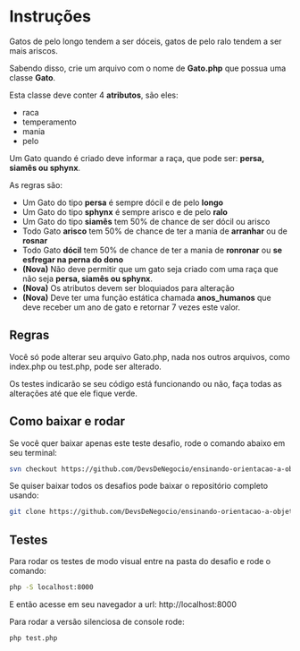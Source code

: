 # Instruções

Gatos de pelo longo tendem a ser dóceis, gatos de pelo ralo tendem a ser mais ariscos.

Sabendo disso, crie um arquivo com o nome de **Gato.php** que possua uma classe **Gato**.

Esta classe deve conter 4 **atributos**, são eles:

- raca
- temperamento
- mania
- pelo

Um Gato quando é criado deve informar a raça, que pode ser: **persa, siamês ou sphynx**.

As regras são:

- Um Gato do tipo **persa** é sempre dócil e de pelo **longo**
- Um Gato do tipo **sphynx** é sempre arisco e de pelo **ralo**
- Um Gato do tipo **siamês** tem 50% de chance de ser dócil ou arisco
- Todo Gato **arisco** tem 50% de chance de ter a mania de **arranhar** ou de **rosnar**
- Todo Gato **dócil** tem 50% de chance de ter a mania de **ronronar** ou **se esfregar na perna do dono**
- **(Nova)** Não deve permitir que um gato seja criado com uma raça que não seja **persa, siamês ou sphynx**.
- **(Nova)** Os atributos devem ser bloquiados para alteração
- **(Nova)** Deve ter uma função estática chamada **anos_humanos** que deve receber um ano de gato e retornar 7 vezes este valor.

## Regras

Você só pode alterar seu arquivo Gato.php, nada nos outros arquivos, como index.php ou test.php, pode ser alterado.

Os testes indicarão se seu código está funcionando ou não, faça todas as alterações até que ele fique verde.

## Como baixar e rodar

Se você quer baixar apenas este teste desafio, rode o comando abaixo em seu terminal:

```bash
svn checkout https://github.com/DevsDeNegocio/ensinando-orientacao-a-objetos/trunk/php/nivel-1/desafio-3
```

Se quiser baixar todos os desafios pode baixar o repositório completo usando:

```bash
git clone https://github.com/DevsDeNegocio/ensinando-orientacao-a-objetos
```


## Testes

Para rodar os testes de modo visual entre na pasta do desafio e rode o comando:
```bash
php -S localhost:8000
```

E então acesse em seu navegador a url: http://localhost:8000

Para rodar a versão silenciosa de console rode:

```bash
php test.php
```